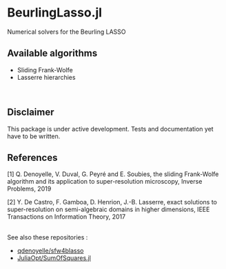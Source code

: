 # BeurlingLasso.jl

Numerical solvers for the Beurling LASSO
<br/>

## Available algorithms
* Sliding Frank-Wolfe
* Lasserre hierarchies
<br/>

## Disclaimer

This package is under active development. Tests and documentation yet
have to be written.
<br/>

## References

[1] Q. Denoyelle, V. Duval, G. Peyré and E. Soubies, the sliding Frank-Wolfe
algorithm and its application to super-resolution microscopy, Inverse Problems,
2019 <br/>

[2] Y. De Castro, F. Gamboa, D. Henrion, J.-B. Lasserre, exact solutions to super-resolution on semi-algebraic domains in higher dimensions, IEEE Transactions on Information Theory, 2017 <br/><br/>

See also these repositories : <br/>

* [qdenoyelle/sfw4blasso](https://github.com/qdenoyelle/sfw4blasso)
* [JuliaOpt/SumOfSquares.jl](https://github.com/JuliaOpt/SumOfSquares.jl)
